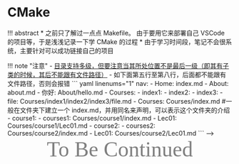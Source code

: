 # CMake

!!! abstract
    * 之前只了解过一点点 Makefile。 由于要用它来部署自己 VSCode 的项目等，于是浅浅记录一下学 CMake 的过程
    * 由于学习时间段，笔记不会很系统，主要针对可以成功链接自己的项目
<!-->
!!! note "注意"
    - <u>目录支持多级，但要注意当其所处位置不是最后一级（即其有子类的时候，其后不能跟有文件路径）</u>
    - 如下面第五行至第八行，后面都不能跟有文件路径，否则会报错

    ``` yaml linenums="1"
    nav:
    - Home: index.md
    - About: about.md
        - 你好: About/hello.md
    - Courses:
        - index1: 
          - index2:
            - index3:
              - file: Courses/index1/index2/index3/file.md
        - Courses: Courses/index.md #一般在文件夹下建立一个 index.md，并用同名来声明，可以表示这个文件夹的介绍
        - course1: 
            - courses1: Courses/course1/index.md
            - Lec01: Courses/course1/Lec01.md
        - course2:
            - courses2: Courses/course2/index.md
            - Lec01: Courses/course2/Lec01.md
    ```
-->
<center><font face="JetBrains Mono" color=grey size=18>To Be Continued</font></center>
